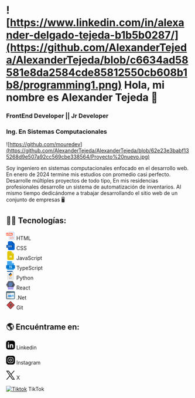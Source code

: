 # ![https://www.linkedin.com/in/alexander-delgado-tejeda-b1b5b0287/](https://github.com/AlexanderTejeda/AlexanderTejeda/blob/c6634ad58581e8da2584cde85812550cb608b1b8/programming1.png) Hola, mi nombre es Alexander Tejeda 👋
### FrontEnd Developer || Jr Developer
### Ing. En Sistemas Computacionales
![https://github.com/mouredev](https://github.com/AlexanderTejeda/AlexanderTejeda/blob/62e23e3babf135268d9e507a92cc569cbe338564/Proyecto%20nuevo.jpg)

Soy ingeniero en sistemas computacionales enfocado en el desarrollo web.
En enero de 2024 termine mis estudios con promedio casi perfecto. Desarrolle múltiples proyectos de todo tipo, En mis residencias profesionales desarrolle un sistema de automatización de inventarios. Al mismo tiempo dedicándome a trabajar desarrollando el sitio web de un conjunto de empresas 🖥️

## 👨‍💻 Tecnologías:
![](https://github.com/AlexanderTejeda/AlexanderTejeda/blob/d9ec7b30841027a1d6709c294fe6379bc54a0780/html.png) HTML
<br>
![](https://github.com/AlexanderTejeda/AlexanderTejeda/blob/c2f06d0f72cc05a651f1d04b3172cef4a89a7c85/css.png)  CSS
<br>
![](https://github.com/AlexanderTejeda/AlexanderTejeda/blob/c2f06d0f72cc05a651f1d04b3172cef4a89a7c85/js-file.png) JavaScript
<br>
![](https://github.com/AlexanderTejeda/AlexanderTejeda/blob/c2f06d0f72cc05a651f1d04b3172cef4a89a7c85/ts.png) TypeScript
<br>
![](https://github.com/AlexanderTejeda/AlexanderTejeda/blob/c2f06d0f72cc05a651f1d04b3172cef4a89a7c85/py.png) Python
<br>
![](https://github.com/AlexanderTejeda/AlexanderTejeda/blob/c2f06d0f72cc05a651f1d04b3172cef4a89a7c85/react.png) React
<br>
![](https://github.com/AlexanderTejeda/AlexanderTejeda/blob/c2f06d0f72cc05a651f1d04b3172cef4a89a7c85/website.png) .Net
<br>
![](https://github.com/AlexanderTejeda/AlexanderTejeda/blob/a8ccb6a90165b813b880a12bed1058df0821fd14/git.png) Git

## 🌎 Encuéntrame en:

[![Linkedin](https://github.com/AlexanderTejeda/AlexanderTejeda/blob/fbd90d2a58848d5bb54b03aad190009c4958df8a/linkedin.png)](https://www.linkedin.com/in/alexander-delgado-tejeda-b1b5b0287/) Linkedin 

[![Instagram](https://github.com/AlexanderTejeda/AlexanderTejeda/blob/fbd90d2a58848d5bb54b03aad190009c4958df8a/instagram.png)](https://www.instagram.com/a.l.e.x.d.t/) Instagram 

[![Twitter](https://github.com/AlexanderTejeda/AlexanderTejeda/blob/fbd90d2a58848d5bb54b03aad190009c4958df8a/twitter.png)](https://twitter.com/DexLexDt1) X 

[![Tiktok]()](https://www.tiktok.com/@a.l.e.x.d.t0) TikTok
